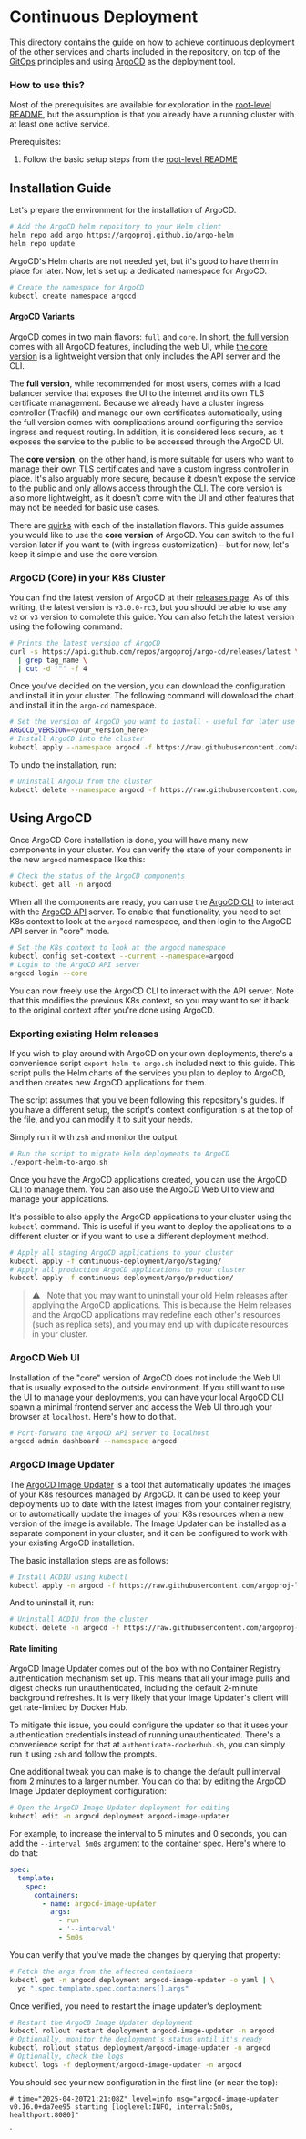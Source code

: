 # Continuous Deployment

This directory contains the guide on how to achieve continuous deployment of the other services and charts included in the repository, on top of the [GitOps](https://opengitops.dev) principles and using [ArgoCD](https://argoproj.github.io/cd) as the deployment tool.

### How to use this?

Most of the prerequisites are available for exploration in the [root-level README](../README.md), but the assumption is that you already have a running cluster with at least one active service.

Prerequisites:

  1. Follow the basic setup steps from the [root-level README](../README.md)

## Installation Guide

Let's prepare the environment for the installation of ArgoCD.

```bash
# Add the ArgoCD helm repository to your Helm client
helm repo add argo https://argoproj.github.io/argo-helm
helm repo update
```

ArgoCD's Helm charts are not needed yet, but it's good to have them in place for later. Now, let's set up a dedicated namespace for ArgoCD.

```bash
# Create the namespace for ArgoCD
kubectl create namespace argocd
```

#### ArgoCD Variants

ArgoCD comes in two main flavors: `full` and `core`. In short, [the full version](https://github.com/argoproj/argo-cd/tree/master/manifests/cluster-install) comes with all ArgoCD features, including the web UI, while [the core version](https://github.com/argoproj/argo-cd/tree/master/manifests/core-install) is a lightweight version that only includes the API server and the CLI.

The **full version**, while recommended for most users, comes with a load balancer service that exposes the UI to the internet and its own TLS certificate management. Because we already have a cluster ingress controller (Traefik) and manage our own certificates automatically, using the full version comes with complications around configuring the service ingress and request routing. In addition, it is considered less secure, as it exposes the service to the public to be accessed through the ArgoCD UI.

The **core version**, on the other hand, is more suitable for users who want to manage their own TLS certificates and have a custom ingress controller in place. It's also arguably more secure, because it doesn't expose the service to the public and only allows access through the CLI. The core version is also more lightweight, as it doesn't come with the UI and other features that may not be needed for basic use cases.

There are [quirks](https://github.com/argoproj/argo-workflows/discussions/11208) with each of the installation flavors. This guide assumes you would like to use the **core version** of ArgoCD. You can switch to the full version later if you want to (with ingress customization) – but for now, let's keep it simple and use the core version.

### ArgoCD (Core) in your K8s Cluster

You can find the latest version of ArgoCD at their [releases page](https://github.com/argoproj/argo-cd/releases). As of this writing, the latest version is `v3.0.0-rc3`, but you should be able to use any `v2` or `v3` version to complete this guide. You can also fetch the latest version using the following command:

```bash
# Prints the latest version of ArgoCD
curl -s https://api.github.com/repos/argoproj/argo-cd/releases/latest \
  | grep tag_name \
  | cut -d '"' -f 4
```

Once you've decided on the version, you can download the configuration and install it in your cluster. The following command will download the chart and install it in the `argo-cd` namespace.

```bash
# Set the version of ArgoCD you want to install - useful for later use
ARGOCD_VERSION=<your_version_here>
# Install ArgoCD into the cluster
kubectl apply --namespace argocd -f https://raw.githubusercontent.com/argoproj/argo-cd/$ARGOCD_VERSION/manifests/core-install.yaml
```

To undo the installation, run:

```bash
# Uninstall ArgoCD from the cluster
kubectl delete --namespace argocd -f https://raw.githubusercontent.com/argoproj/argo-cd/$ARGOCD_VERSION/manifests/core-install.yaml
```

## Using ArgoCD

Once ArgoCD Core installation is done, you will have many new components in your cluster. You can verify the state of your components in the new `argocd` namespace like this:

```bash
# Check the status of the ArgoCD components
kubectl get all -n argocd
```

When all the components are ready, you can use the [ArgoCD CLI](https://argo-cd.readthedocs.io/en/stable/cli_installation) to interact with the [ArgoCD API](https://argo-cd.readthedocs.io/en/latest/developer-guide/api-docs) server. To enable that functionality, you need to set K8s context to look at the `argocd` namespace, and then login to the ArgoCD API server in "core" mode.

```bash
# Set the K8s context to look at the argocd namespace
kubectl config set-context --current --namespace=argocd
# Login to the ArgoCD API server
argocd login --core
```

You can now freely use the ArgoCD CLI to interact with the API server. Note that this modifies the previous K8s context, so you may want to set it back to the original context after you're done using ArgoCD.

### Exporting existing Helm releases

If you wish to play around with ArgoCD on your own deployments, there's a convenience script `export-helm-to-argo.sh` included next to this guide. This script pulls the Helm charts of the services you plan to deploy to ArgoCD, and then creates new ArgoCD applications for them.

The script assumes that you've been following this repository's guides. If you have a different setup, the script's context configuration is at the top of the file, and you can modify it to suit your needs.

Simply run it with `zsh` and monitor the output.

```bash
# Run the script to migrate Helm deployments to ArgoCD
./export-helm-to-argo.sh
```

Once you have the ArgoCD applications created, you can use the ArgoCD CLI to manage them. You can also use the ArgoCD Web UI to view and manage your applications.

It's possible to also apply the ArgoCD applications to your cluster using the `kubectl` command. This is useful if you want to deploy the applications to a different cluster or if you want to use a different deployment method.

```bash
# Apply all staging ArgoCD applications to your cluster
kubectl apply -f continuous-deployment/argo/staging/
# Apply all production ArgoCD applications to your cluster
kubectl apply -f continuous-deployment/argo/production/
```

> ⚠️ &nbsp; Note that you may want to uninstall your old Helm releases after applying the ArgoCD applications. This is because the Helm releases and the ArgoCD applications may redefine each other's resources (such as replica sets), and you may end up with duplicate resources in your cluster.

### ArgoCD Web UI

Installation of the "core" version of ArgoCD does not include the Web UI that is usually exposed to the outside environment. If you still want to use the UI to manage your deployments, you can have your local ArgoCD CLI spawn a minimal frontend server and access the Web UI through your browser at `localhost`. Here's how to do that.

```bash
# Port-forward the ArgoCD API server to localhost
argocd admin dashboard --namespace argocd
```

### ArgoCD Image Updater

The [ArgoCD Image Updater](https://argocd-image-updater.readthedocs.io) is a tool that automatically updates the images of your K8s resources managed by ArgoCD. It can be used to keep your deployments up to date with the latest images from your container registry, or to automatically update the images of your K8s resources when a new version of the image is available. The Image Updater can be installed as a separate component in your cluster, and it can be configured to work with your existing ArgoCD installation.

The basic installation steps are as follows:

```bash
# Install ACDIU using kubectl
kubectl apply -n argocd -f https://raw.githubusercontent.com/argoproj-labs/argocd-image-updater/stable/manifests/install.yaml
```

And to uninstall it, run:

```bash
# Uninstall ACDIU from the cluster
kubectl delete -n argocd -f https://raw.githubusercontent.com/argoproj-labs/argocd-image-updater/stable/manifests/install.yaml
```

#### Rate limiting

ArgoCD Image Updater comes out of the box with no Container Registry authentication mechanism set up. This means that all your image pulls and digest checks run unauthenticated, including the default 2-minute background refreshes. It is very likely that your Image Updater's client will get rate-limited by Docker Hub.

To mitigate this issue, you could configure the updater so that it uses your authentication credentials instead of running unauthenticated. There's a convenience script for that at `authenticate-dockerhub.sh`, you can simply run it using `zsh` and follow the prompts.

One additional tweak you can make is to change the default pull interval from 2 minutes to a larger number. You can do that by editing the ArgoCD Image Updater deployment configuration:

```bash
# Open the ArgoCD Image Updater deployment for editing
kubectl edit -n argocd deployment argocd-image-updater
```

For example, to increase the interval to 5 minutes and 0 seconds, you can add the `--interval 5m0s` argument to the container spec. Here's where to do that:

```yaml
spec:
  template:
    spec:
      containers:
        - name: argocd-image-updater
          args:
            - run
            - '--interval'
            - 5m0s
```

You can verify that you've made the changes by querying that property:

```bash
# Fetch the args from the affected containers
kubectl get -n argocd deployment argocd-image-updater -o yaml | \
  yq ".spec.template.spec.containers[].args"
```

Once verified, you need to restart the image updater's deployment:

```bash
# Restart the ArgoCD Image Updater deployment
kubectl rollout restart deployment argocd-image-updater -n argocd
# Optionally, monitor the deployment's status until it's ready
kubectl rollout status deployment/argocd-image-updater -n argocd
# Optionally, check the logs
kubectl logs -f deployment/argocd-image-updater -n argocd
```

You should see your new configuration in the first line (or near the top):

```console
# time="2025-04-20T21:21:08Z" level=info msg="argocd-image-updater v0.16.0+da7ee95 starting [loglevel:INFO, interval:5m0s, healthport:8080]"
```
̀